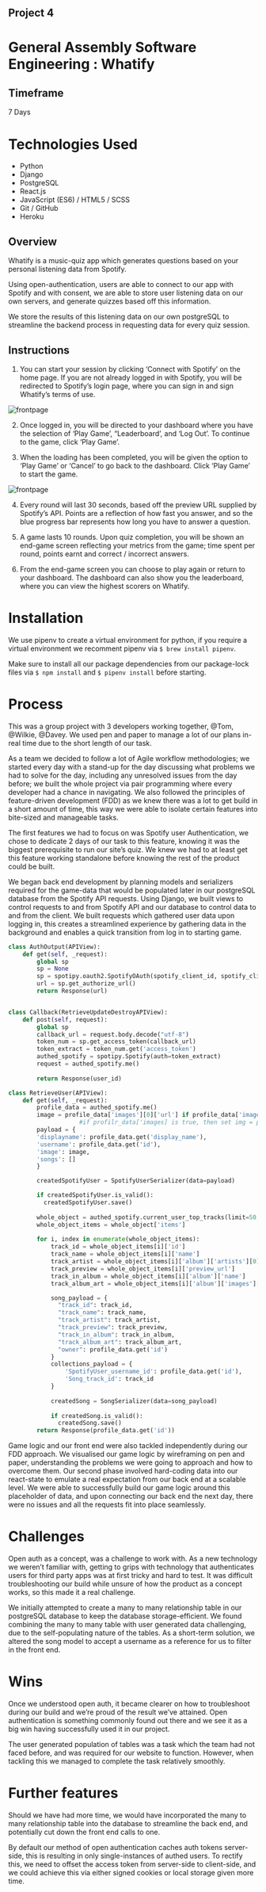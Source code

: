 ## Project 4
# General Assembly Software Engineering : Whatify

## Timeframe
7 Days

# Technologies Used
* Python
* Django
* PostgreSQL
* React.js
* JavaScript (ES6) / HTML5 / SCSS
* Git / GitHub
* Heroku

## Overview
Whatify is a music-quiz app which generates questions based on your personal listening data from Spotify.

Using open-authentication, users are able to connect to our app with Spotify and with consent, we are able to store user listening data on our own servers, and generate quizzes based off this information.

We store the results of this listening data on our own postgreSQL to streamline the backend process in requesting data for every quiz session.

## Instructions
1. You can start your session by clicking ‘Connect with Spotify’ on the home page. If you are not already logged in with Spotify, you will be redirected to Spotify’s login page, where you can sign in and sign Whatify’s terms of use.

![frontpage](https://i.imgur.com/Bc4ph0B.png)

2. Once logged in, you will be directed to your dashboard where you have the selection of ‘Play Game’, “Leaderboard’, and ‘Log Out’. To continue to the game, click ‘Play Game’.

3. When the loading has been completed, you will be given the option to ‘Play Game’ or ‘Cancel’ to go back to the dashboard. Click ‘Play Game’ to start the game.

![frontpage](https://i.imgur.com/MTU0Dwv.png)

4. Every round will last 30 seconds, based off the preview URL supplied by Spotify’s API. Points are a reflection of how fast you answer, and so the blue progress bar represents how long you have to answer a question.

5. A game lasts 10 rounds. Upon quiz completion, you will be shown an end-game screen reflecting your metrics from the game; time spent per round, points earnt and correct /  incorrect answers. 

6. From the end-game screen you can choose to play again or return to your dashboard. The dashboard can also show you the leaderboard, where you can view the highest scorers on Whatify.

# Installation

We use pipenv to create a virtual environment for python, if you require a virtual environment we recomment pipenv via `$ brew install pipenv`.

Make sure to install all our package dependencies from our package-lock files via `$ npm install` and `$ pipenv install` before starting.

# Process
This was a group project with 3 developers working together, @Tom, @Wilkie, @Davey. We used pen and paper to manage a lot of our plans in-real time due to the short length of our task.

As a team we decided to follow a lot of Agile workflow methodologies; we started every day with a stand-up for the day discussing what problems we had to solve for the day, including any unresolved issues from the day before; we built the whole project via pair programming where every developer had a chance in navigating. We also followed the principles of feature-driven development (FDD) as we knew there was a lot to get build in a short amount of time, this way we were able to isolate certain features into bite-sized and manageable tasks.

The first features we had to focus on was Spotify user Authentication, we chose to dedicate 2 days of our task to this feature, knowing it was the biggest prerequisite to run our site’s quiz. We knew we had to at least get this feature working standalone before knowing the rest of the product could be built.

We began back end development by planning models and serializers required for the game-data that would be populated later in our postgreSQL database from the Spotify API requests. Using Django, we built views to control requests to and from Spotify API and our database to control data to and from the client. We built requests which gathered user data upon logging in, this creates a streamlined experience by gathering data in the background and enables a quick transition from log in to starting game.


```python
class AuthOutput(APIView):
    def get(self, _request):
        global sp 
        sp = None
        sp = spotipy.oauth2.SpotifyOAuth(spotify_client_id, spotify_client_secret, spotify_redirect_uri, state=None, scope=scope, cache_path=None, proxies=None)
        url = sp.get_authorize_url()
        return Response(url)


class Callback(RetrieveUpdateDestroyAPIView):
    def post(self, request):
        global sp
        callback_url = request.body.decode("utf-8")
        token_num = sp.get_access_token(callback_url)     
        token_extract = token_num.get('access_token')
        authed_spotify = spotipy.Spotify(auth=token_extract)
        request = authed_spotify.me()
        
        return Response(user_id)

class RetrieveUser(APIView):
    def get(self, _request):
        profile_data = authed_spotify.me()
        image = profile_data['images'][0]['url'] if profile_data['images'] else 'https://news.artnet.com/app/news-upload/2016/03/kanye-west-crop-e1458141735868-256x256.jpg'
                    #if profilr_data['images] is true, then set img = profile_data['images'][0]['url'], else, return Kanye
        payload = {
        'displayname': profile_data.get('display_name'),
        'username': profile_data.get('id'),
        'image': image,
        'songs': []
        }

        createdSpotifyUser = SpotifyUserSerializer(data=payload)

        if createdSpotifyUser.is_valid():
          createdSpotifyUser.save()
        
        whole_object = authed_spotify.current_user_top_tracks(limit=50, offset=0, time_range='medium_term')
        whole_object_items = whole_object['items']
      
        for i, index in enumerate(whole_object_items):
            track_id = whole_object_items[i]['id']
            track_name = whole_object_items[i]['name']
            track_artist = whole_object_items[i]['album']['artists'][0]['name']
            track_preview = whole_object_items[i]['preview_url']
            track_in_album = whole_object_items[i]['album']['name']
            track_album_art = whole_object_items[i]['album']['images'][0]['url']

            song_payload = {
              "track_id": track_id,
              "track_name": track_name,
              "track_artist": track_artist,
              "track_preview": track_preview,
              "track_in_album": track_in_album,
              "track_album_art": track_album_art,
              "owner": profile_data.get('id')
            }
            collections_payload = {
                'SpotifyUser_username_id': profile_data.get('id'),
                'Song_track_id': track_id
            }
          
            createdSong = SongSerializer(data=song_payload)
            
            if createdSong.is_valid():
              createdSong.save()
        return Response(profile_data.get('id'))
```

Game logic and our front end were also tackled independently during our FDD approach. We visualised our game logic by wireframing on pen and paper, understanding the problems we were going to approach and how to overcome them. Our second phase involved hard-coding data into our react-state to emulate a real expectation from our back end at a scalable level. We were able to successfully build our game logic around this placeholder of data, and upon connecting our back end the next day, there were no issues and all the requests fit into place seamlessly.

# Challenges
Open auth as a concept, was a challenge to work with. As a new technology we weren’t familiar with, getting to grips with technology that authenticates users for third party apps was at first tricky and hard to test. It was difficult troubleshooting our build while unsure of how the product as a concept works, so this made it a real challenge.

We initially attempted to create a many to many relationship table in our postgreSQL database to keep the database storage-efficient. We found combining the many to many table with user generated data challenging, due to the self-populating nature of the tables. As a short-term solution, we altered the song model to accept a username as a reference for us to filter in the front end.

# Wins
Once we understood open auth, it became clearer on how to troubleshoot during our build and we’re proud of the result we’ve attained. Open authentication is something commonly found out there and we see it as a big win having successfully used it in our project.

The user generated population of tables was a task which the team had not faced before, and was required for our website to function. However, when tackling this we managed to complete the task relatively smoothly.

# Further features
Should we have had more time, we would have incorporated the many to many relationship table into the database to streamline the back end, and potentially cut down the front end calls to one.

By default our method of open authentication caches auth tokens server-side, this is resulting in only single-instances of authed users. To rectify this, we need to offset the access token from server-side to client-side, and we could achieve this via either signed cookies or local storage given more time.
